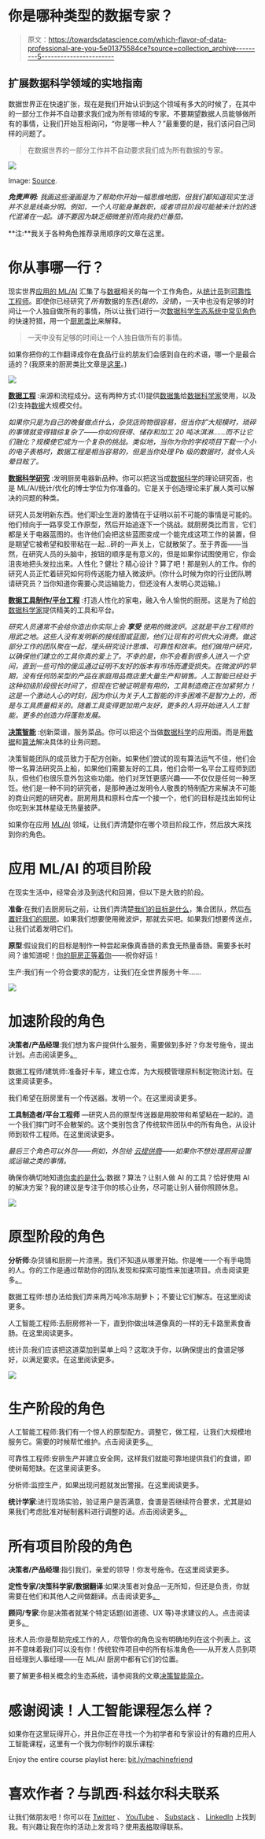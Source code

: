 # 你是哪种类型的数据专家？

> 原文：<https://towardsdatascience.com/which-flavor-of-data-professional-are-you-5e01375584ce?source=collection_archive---------5----------------------->

## 扩展数据科学领域的实地指南

数据世界正在快速扩张，现在是我们开始认识到这个领域有多大的时候了，在其中的一部分工作并不自动要求我们成为所有领域的专家。不要期望数据人员能够做所有的事情，让我们开始互相询问，“你是哪一种人？”最重要的是，我们该问自己同样的问题了。

> 在数据世界的一部分工作并不自动要求我们成为所有数据的专家。

![](img/c06ca77b3dbc799ea824be4a8ae049e9.png)

Image: [Source](https://www.syfy.com/syfywire/the-13-greatest-x-men-of-all-time).

***免责声明:*** *我画这些漫画是为了帮助你开始一幅思维地图，但我们都知道现实生活并不总是线条分明。例如，一个人可能身兼数职，或者项目阶段可能被未计划的迭代混淆在一起。请不要因为缺乏细微差别而向我扔烂番茄。*

**注:**我关于各种角色推荐录用顺序的文章在这里。

# 你从事哪一行？

现实世界[应用的 ML/AI](http://bit.ly/quaesita_dmguide) 汇集了与[数据](http://bit.ly/quaesita_hist)相关的每一个工作角色，从[统计员](http://bit.ly/quaesita_versus)到[可靠性工程师](http://bit.ly/sre_ch1)。即使你已经研究了*所有*数据的东西(*是的，没错*)，一天中也没有足够的时间让一个人独自做所有的事情，所以让我们进行一次[数据科学生态系统中常见角色](http://bit.ly/quaesita_roles)的快速狩猎，用一个[厨房类比](http://bit.ly/quaesita_fail)来解释。

> 一天中没有足够的时间让一个人独自做所有的事情。

如果你把你的工作翻译成你在食品行业的朋友们会感到自在的术语，哪一个是最合适的？(我原来的厨房类比文章是[这里](http://bit.ly/quaesita_fail)。)

![](img/fb65d2cb0853b3f5120f2431c616533e.png)

[**数据工程**](http://bit.ly/quaesita_datasci) :来源和流程成分。这有两种方式:(1)提供[数据集](http://bit.ly/quaesita_slkid)给[数据科学家](http://bit.ly/quaesita_datasci)使用，以及(2)支持[数据](http://bit.ly/quaesita_hist)大规模交付。

*如果你只是为自己的晚餐做点什么，杂货店购物很容易，但当你扩大规模时，琐碎的事情就变得错综复杂了——你如何获得、储存和加工 20 吨冰淇淋……而不让它们融化？规模使它成为一个复杂的挑战。类似地，当你为你的学校项目下载一个小的电子表格时，数据工程是相当容易的，但是当你处理 Pb 级的数据时，就令人头晕目眩了。*

[**数据科学研究**](http://bit.ly/quaesita_bsides) :发明厨房电器新品种。你可以把这当成[数据科学](http://bit.ly/quaesita_bubble)的理论研究面，也是 ML/AI/统计/优化的博士学位为你准备的。它是关于创造理论来扩展人类可以解决的问题的种类。

研究人员发明新东西。他们职业生涯的激情在于证明以前不可能的事情是可能的。他们倾向于一路享受工作原型，然后开始追逐下一个挑战。就厨房类比而言，它们都是关于电器蓝图的。也许他们会把这些蓝图变成一个能完成这项工作的装置，但是期望它被希望和胶带粘在一起…砰的一声关上，它就散架了。至于界面——当然，在研究人员的头脑中，按钮的顺序是有意义的，但是如果你试图使用它，你会沮丧地把头发拉出来。人性化？健壮？精心设计？算了吧！那是别人的工作。你的研究人员正忙着研究如何将传送能力植入微波炉。(你什么时候为你的行业团队聘请研究员？当你知道你需要心灵运输能力，但还没有人发明心灵运输。)

[**数据工具制作/平台工程**](http://bit.ly/quaesita_ux) :打造人性化的家电，融入令人愉悦的厨房。这是为了给[的数据科学家](http://bit.ly/quaesita_datasci)提供精美的工具和平台。

*研究人员通常不会给你造出你实际上会* ***享受*** *使用的微波炉。这就是平台工程师的用武之地。这些人没有发明新的接线图或蓝图，他们让现有的可供大众消费。做这部分工作的团队聚在一起，埋头研究设计思维、可靠性和效率。他们做用户研究，以确保他们建立的工具你真的爱上了。不幸的是，你不会看到很多人进入一个空间，直到一些可怜的傻瓜通过证明不友好的版本有市场而遭受损失。在微波炉的早期，没有任何防呆型的产品在家庭用品商店里大量生产和销售。人工智能已经处于这种初级阶段很长时间了，但现在它被证明是有用的，工具制造商正在加紧努力！这是一个激动人心的时刻，因为你认为关于人工智能的许多困难不是智力上的，而是与工具质量相关的。随着工具变得更加用户友好，更多的人将开始进入人工智能，更多的创造力将蓬勃发展。*

[**决策智能**](http://bit.ly/quaesita_di) :创新菜谱，服务菜品。你可以把这个当做[数据科学](http://bit.ly/quaesita_datasci)的应用面。而是用[数据](http://bit.ly/quaesita_hist)和[算法](http://bit.ly/quaesita_emperor)解决具体的业务问题。

决策智能团队的成员致力于配方创新。如果他们尝试的现有算法运气不佳，他们会带一名算法研究员上船，如果他们需要友好的工具，他们会带一名平台工程师到团队，但他们也很乐意外包这些功能。他们对烹饪更感兴趣——不仅仅是任何一种烹饪。他们是一种不同的研究者，是那种通过发明令人敬畏的特制配方来解决不可能的商业问题的研究者。厨房用具和原料仓库一个接一个，他们的目标是找出如何让你吃到米其林星级无热量披萨。

如果你在应用 [ML/AI](http://bit.ly/quaesita_emperor) 领域，让我们弄清楚你在哪个项目阶段工作，然后放大来找到你的角色。

# 应用 ML/AI 的项目阶段

在现实生活中，经常会涉及到迭代和回溯，但以下是大致的阶段。

**准备**:在我们去厨房玩之前，让我们弄清楚[我们的目标是什么](http://bit.ly/quaesita_dmguide)，集合团队，然后[布置好我们的厨房](http://bit.ly/forbes_ai)。如果我们想要使用微波炉，那就去买吧。如果我们想要传送点，让我们试着发明它们。

**原型**:假设我们的目标是制作一种尝起来像真香肠的素食无热量香肠。需要多长时间？谁知道呢！[你的厨房正等着你](http://bit.ly/quaesita_redhat)——祝你好运！

生产:我们有一个符合要求的配方，让我们在全世界服务十年……

![](img/8c0babe4adc49c26824bf72ef0f7c2e6.png)

# 加速阶段的角色

**决策者/产品经理**:我们想为客户提供什么服务，需要做到多好？你发号施令，提出计划。点击阅读更多[。](http://bit.ly/quaesita_first)

数据工程师/建筑师:准备好卡车，建立仓库，为大规模管理原料制定物流计划。在这里阅读更多。

我们希望在厨房里有一个传送器。发明一个。在这里阅读更多。

**工具制造者/平台工程师** —研究人员的原型传送器是用胶带和希望粘在一起的。造一个我们摔门时不会散架的。这个类别包含了传统软件团队中的所有角色，从设计师到软件工程师。在这里阅读更多。

*最后三个角色可以外包——例如，外包给* [*云提供商*](http://bit.ly/forbes_ai)*——如果你不想处理厨房设置或运输之类的事情。*

确保你确切地知道[你卖的是什么](http://bit.ly/quaesita_fail):数据？算法？让别人做 AI 的工具？恰好使用 AI 的解决方案？我的建议是专注于你的核心业务，尽可能让别人替你照顾休息。

![](img/6e5adf2a0f6e02f1f86ec2ce0d8465e4.png)

# 原型阶段的角色

**分析师**:杂货铺和厨房一片漆黑。我们不知道从哪里开始。你是唯一一个有手电筒的人。你的工作是通过帮助你的团队发现和探索可能性来加速项目。点击阅读更多[。](http://bit.ly/quaesita_hero)

数据工程师:想办法给我们弄来两万吨冷冻胡萝卜；不要让它们解冻。在这里阅读更多。

人工智能工程师:去厨房修补一下，直到你做出味道像真的一样的无卡路里素食香肠。在这里阅读更多。

统计员:我们应该把这道菜加到菜单上吗？这取决于你，以确保提出的食谱足够好，以满足要求。在这里阅读更多。

![](img/13882c4257dadb1ab45cb68e3c914f27.png)

# 生产阶段的角色

人工智能工程师:我们有一个惊人的原型配方。调整它，做工程，让我们大规模地服务它。需要的时候帮忙维护。点击阅读更多[。](http://bit.ly/quaesita_roles)

可靠性工程师:安排生产并建立安全网，这样我们就能可靠地提供我们的食谱，即使树莓短缺。在这里阅读更多。

分析师:监控生产，如果出现问题就发出警报。在这里阅读更多。

**统计学家**:进行现场实验，验证用户是否满意，食谱是否继续符合要求，尤其是如果我们考虑批准对秘制酱料进行调整的话。点击阅读更多[。](http://bit.ly/quaesita_statistics)

# 所有项目阶段的角色

**决策者/产品经理**:指引我们，亲爱的领导！你发号施令。在这里阅读更多。

**定性专家/决策科学家/数据翻译**:如果决策者对食品一无所知，但还是负责，你就需要在他们和其他人之间做翻译。点击阅读更多[。](http://bit.ly/quaesita_roles)

**顾问/专家**:你是决策者就某个特定话题(如道德、UX 等)寻求建议的人。点击阅读更多[。](http://bit.ly/quaesita_dmguide)

技术人员:你是帮助完成工作的人，尽管你的角色没有明确地列在这个列表上。这并不意味着我们可以没有你！传统软件项目中的所有标准角色——从开发人员到项目经理到人事经理——在 ML/AI 厨房中都有它们的位置。

要了解更多相关概念的生态系统，请参阅我的文章[决策智能简介](http://bit.ly/quaesita_di)。

# 感谢阅读！人工智能课程怎么样？

如果你在这里玩得开心，并且你正在寻找一个为初学者和专家设计的有趣的应用人工智能课程，这里有一个我为你制作的娱乐课程:

Enjoy the entire course playlist here: [bit.ly/machinefriend](http://bit.ly/machinefriend)

# 喜欢作者？与凯西·科兹尔科夫联系

让我们做朋友吧！你可以在 [Twitter](https://twitter.com/quaesita) 、 [YouTube](https://www.youtube.com/channel/UCbOX--VOebPe-MMRkatFRxw) 、 [Substack](http://decision.substack.com) 、 [LinkedIn](https://www.linkedin.com/in/kozyrkov/) 上找到我。有兴趣让我在你的活动上发言吗？使用[表格](http://bit.ly/makecassietalk)取得联系。